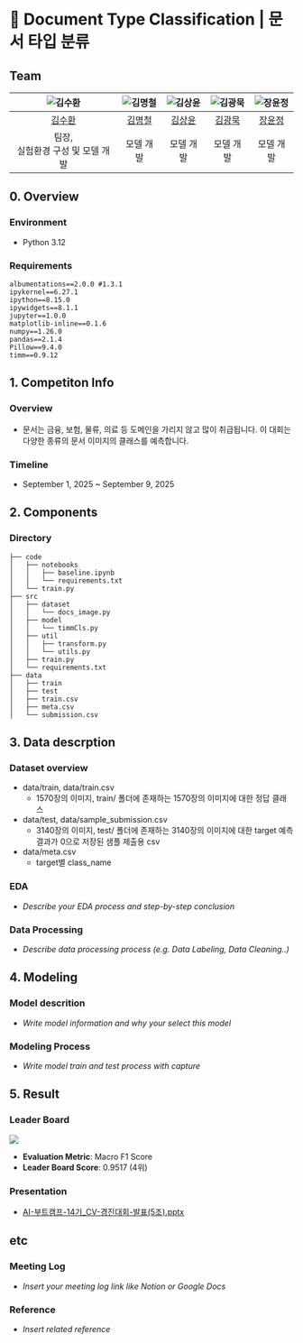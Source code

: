 # 📑 Document Type Classification | 문서 타입 분류
## Team

| ![김수환](https://github.com/user-attachments/assets/bfe05d23-81d0-4409-aca9-b1bb1fb5107f) | ![김명철](https://github.com/user-attachments/assets/0c545d12-539f-419d-816a-a0e4263cc0b2) | ![김상윤](https://github.com/user-attachments/assets/5bd23640-3d34-4292-bc81-e202136a1b6f) | ![김광묵](https://github.com/user-attachments/assets/5aee2fa3-df3c-4183-a780-f2028ad613ca) | ![장윤정](https://github.com/user-attachments/assets/bee0c0c4-ae06-4477-8ea6-a3cdaf2b00f8) |
| :--------------------------------------------------------------: | :--------------------------------------------------------------: | :--------------------------------------------------------------: | :--------------------------------------------------------------: | :--------------------------------------------------------------: |
|            [김수환](https://github.com/suhwankimkim)             |            [김명철](https://github.com/qpwpep)             |            [김상윤](https://github.com/94KSY)             |            [김광묵](https://github.com/JackFink)             |            [장윤정](https://github.com/yjjang06)             |
|                            팀장, <br>실험환경 구성 및 모델 개발                             |                            모델 개발                             |                            모델 개발                             |                            모델 개발                             |                            모델 개발                             |

## 0. Overview
### Environment
- Python 3.12

### Requirements
```
albumentations==2.0.0 #1.3.1
ipykernel==6.27.1
ipython==8.15.0
ipywidgets==8.1.1
jupyter==1.0.0
matplotlib-inline==0.1.6
numpy==1.26.0
pandas==2.1.4
Pillow==9.4.0
timm==0.9.12
```

## 1. Competiton Info

### Overview

- 문서는 금융, 보험, 물류, 의료 등 도메인을 가리지 않고 많이 취급됩니다. 이 대회는 다양한 종류의 문서 이미지의 클래스를 예측합니다.

### Timeline

- September 1, 2025 ~ September 9, 2025

## 2. Components

### Directory
```
├── code
│   ├── notebooks
│   │   ├── baseline.ipynb
│   │   └── requirements.txt
│   └── train.py
├── src
│   ├── dataset
│   │   └── docs_image.py
│   ├── model
│   │   └── timmCls.py
│   ├── util
│   │   ├── transform.py
│   │   └── utils.py
│   ├── train.py
│   └── requirements.txt
├── data
│   ├── train
│   ├── test
│   ├── train.csv
│   ├── meta.csv
│   └── submission.csv
```

## 3. Data descrption

### Dataset overview

- data/train, data/train.csv
    - 1570장의 이미지, train/ 폴더에 존재하는 1570장의 이미지에 대한 정답 클래스
- data/test, data/sample_submission.csv
    - 3140장의 이미지, test/ 폴더에 존재하는 3140장의 이미지에 대한 target 예측 결과가 0으로 저장된 샘플 제출용 csv
- data/meta.csv
    - target별 class_name


### EDA

- _Describe your EDA process and step-by-step conclusion_

### Data Processing

- _Describe data processing process (e.g. Data Labeling, Data Cleaning..)_

## 4. Modeling

### Model descrition

- _Write model information and why your select this model_

### Modeling Process

- _Write model train and test process with capture_

## 5. Result

### Leader Board

<img src="https://github.com/user-attachments/assets/19ffe206-cd53-499e-a7a6-18c714cbe809" />

- **Evaluation Metric**: Macro F1 Score
- **Leader Board Score**: 0.9517 (4위)

### Presentation

- [AI-부트캠프-14기_CV-경진대회-발표(5조).pptx](https://docs.google.com/presentation/d/1lxRDSG-r6BOnA57wjGmnYVT071pgzeYd/edit?usp=sharing&ouid=101398214368344224612&rtpof=true&sd=true)

## etc

### Meeting Log

- _Insert your meeting log link like Notion or Google Docs_

### Reference

- _Insert related reference_
